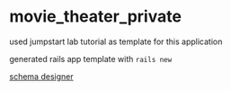 # movie_theater_private


used jumpstart lab tutorial as template for this application

generated rails app template with `rails new`

[schema designer](http://schemadesigner.devbootcamp.com)

